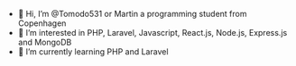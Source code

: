 - 👋 Hi, I’m @Tomodo531 or Martin a programming student from Copenhagen
- 👀 I’m interested in PHP, Laravel, Javascript, React.js, Node.js, Express.js and MongoDB
- 🌱 I’m currently learning PHP and Laravel

<!---
Tomodo531/Tomodo531 is a ✨ special ✨ repository because its `README.md` (this file) appears on your GitHub profile.
You can click the Preview link to take a look at your changes.
--->
